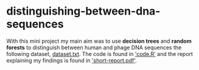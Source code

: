 # distinguishing-between-dna-sequences
With this mini project my main aim was to use **decision trees** and **random forests** to distinguish between human and phage DNA sequences the following dataset, [dataset.txt](https://github.com/Volosyanko/distinguishing-between-dna-sequences/blob/main/dataset.txt). The code is found in ['code.R'](https://github.com/Volosyanko/distinguishing-between-dna-sequences/blob/main/code.R) and the report explaining my findings is found in ['short-report.pdf'](https://github.com/Volosyanko/distinguishing-between-dna-sequences/blob/main/short-report.pdf).
